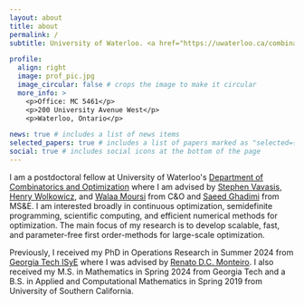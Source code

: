 ```yaml
---
layout: about
title: about
permalink: /
subtitle: University of Waterloo. <a href="https://uwaterloo.ca/combinatorics-and-optimization/" target="_blank">Department of Combinatorics and Optimization</a>. Faculty of Mathematics.

profile:
  align: right
  image: prof_pic.jpg
  image_circular: false # crops the image to make it circular
  more_info: >
    <p>Office: MC 5461</p>
    <p>200 University Avenue West</p>
    <p>Waterloo, Ontario</p>

news: true # includes a list of news items
selected_papers: true # includes a list of papers marked as "selected={true}"
social: true # includes social icons at the bottom of the page
---
```


I am a postdoctoral fellow at University of Waterloo's [Department of Combinatorics and Optimization](https://uwaterloo.ca/combinatorics-and-optimization/) where I am advised by [Stephen Vavasis](https://uwaterloo.ca/scholar/vavasis/home), [Henry Wolkowicz](https://www.math.uwaterloo.ca/~hwolkowi/), and [Walaa Moursi](https://sites.google.com/view/walaa-moursi/home) from C&O and [Saeed Ghadimi](https://sites.google.com/view/sghadimi/home) from MS&E. I am interested broadly in continuous optimization, semidefinite programming, scientific computing, and efficient numerical methods for optimization. The main focus of my research is to develop scalable, fast, and parameter-free first order-methods for large-scale optimization.

Previously, I received my PhD in Operations Research in Summer 2024 from [Georgia Tech ISyE](https://www.isye.gatech.edu) where I was advised by [Renato D.C. Monteiro](https://sites.gatech.edu/renato-monteiro/). I also received my M.S. in Mathematics in Spring 2024 from Georgia Tech and a B.S. in Applied and Computational Mathematics in Spring 2019 from University of Southern California. 



